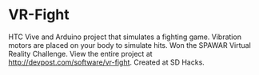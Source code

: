 # VR-Fight
 HTC Vive and Arduino project that simulates a fighting game. Vibration motors are placed on your body to simulate hits. 
 Won the SPAWAR Virtual Reality Challenge.
 View the entire project at http://devpost.com/software/vr-fight.
 Created at SD Hacks.
